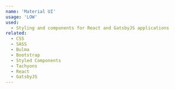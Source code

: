 ```yaml
---
name: 'Material UI'
usage: 'LOW'
used:
  - Styling and components for React and GatsbyJS applications
related:
  - CSS
  - SASS
  - Bulma
  - Bootstrap
  - Styled Components
  - Tachyons
  - React
  - GatsbyJS
---
```

